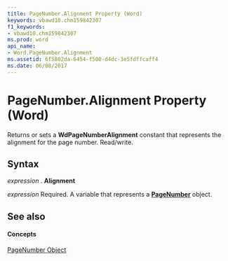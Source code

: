 ```yaml
---
title: PageNumber.Alignment Property (Word)
keywords: vbawd10.chm159842307
f1_keywords:
- vbawd10.chm159842307
ms.prod: word
api_name:
- Word.PageNumber.Alignment
ms.assetid: 6f5802da-6454-f500-d4dc-3e5fdffcaff4
ms.date: 06/08/2017
---
```



# PageNumber.Alignment Property (Word)

Returns or sets a  **WdPageNumberAlignment** constant that represents the alignment for the page number. Read/write.


## Syntax

 _expression_ . **Alignment**

 _expression_ Required. A variable that represents a **[PageNumber](Word.PageNumber.md)** object.


## See also


#### Concepts


[PageNumber Object](Word.PageNumber.md)

